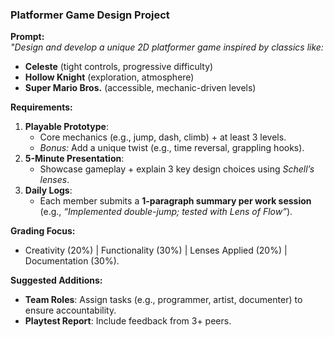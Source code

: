 
### **Platformer Game Design Project**  
**Prompt:**  
*"Design and develop a unique 2D platformer game inspired by classics like:*  
- **Celeste** (tight controls, progressive difficulty)  
- **Hollow Knight** (exploration, atmosphere)  
- **Super Mario Bros.** (accessible, mechanic-driven levels)  

**Requirements:**  
1. **Playable Prototype**:  
   - Core mechanics (e.g., jump, dash, climb) + at least 3 levels.  
   - *Bonus:* Add a unique twist (e.g., time reversal, grappling hooks).  
2. **5-Minute Presentation**:  
   - Showcase gameplay + explain 3 key design choices using *Schell’s lenses*.  
3. **Daily Logs**:  
   - Each member submits a **1-paragraph summary per work session** (e.g., *“Implemented double-jump; tested with Lens of Flow”*).  

**Grading Focus:**  
- Creativity (20%) | Functionality (30%) | Lenses Applied (20%) | Documentation (30%).  

**Suggested Additions:**  
- **Team Roles**: Assign tasks (e.g., programmer, artist, documenter) to ensure accountability.  
- **Playtest Report**: Include feedback from 3+ peers.  
